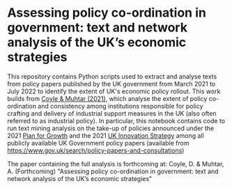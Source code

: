 # Assessing policy co-ordination in government: text and network analysis of the UK’s economic strategies

This repository contains Python scripts used to extract and analyse texts from policy papers published by the UK government from March 2021 to July 2022 to identify the extent of UK's economic policy rollout. This work builds from [Coyle & Muhtar (2021)](https://www.bennettinstitute.cam.ac.uk/publications/industrial-policy-learning-past/), which analyse the extent of policy co-ordination and consistency among institutions responsible for policy crafting and delivery of industrial support measures in the UK (also often referred to as industrial policy). In particular, this notebook contains code to run text mining analysis on the take-up of policies announced under the 2021 [Plan for Growth](https://www.gov.uk/government/publications/build-back-better-our-plan-for-growth) and the 2021 [UK Innovation Strategy](https://www.gov.uk/government/publications/uk-innovation-strategy-leading-the-future-by-creating-it) among all publicly available UK Government policy papers (available from https://www.gov.uk/search/policy-papers-and-consultations)

The paper containing the full analysis is forthcoming at: Coyle, D. & Muhtar, A. (Forthcoming) "Assessing policy co-ordination in government: text and network analysis of the UK’s economic strategies"